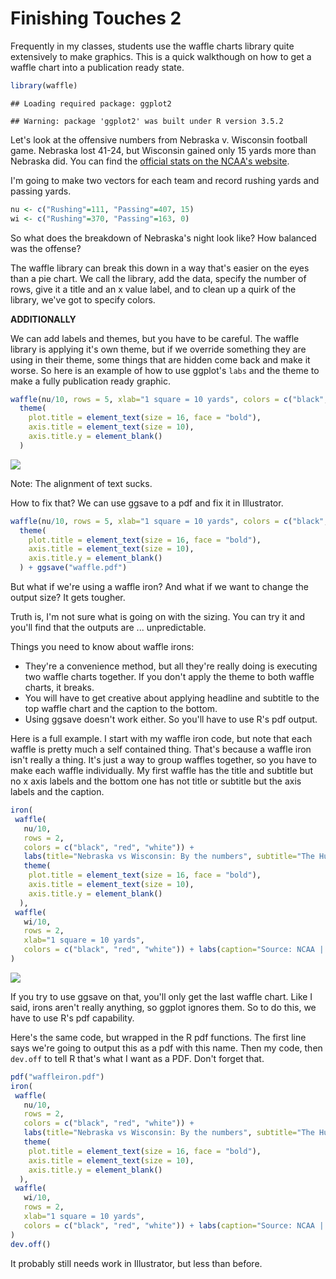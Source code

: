 # Finishing Touches 2

Frequently in my classes, students use the waffle charts library quite extensively to make graphics. This is a quick walkthough on how to get a waffle chart into a publication ready state. 


```r
library(waffle)
```

```
## Loading required package: ggplot2
```

```
## Warning: package 'ggplot2' was built under R version 3.5.2
```

Let's look at the offensive numbers from Nebraska v. Wisconsin football game. Nebraska lost 41-24, but Wisconsin gained only 15 yards more than Nebraska did. You can find the [official stats on the NCAA's website](https://www.ncaa.com/game/football/fbs/2018/10/06/nebraska-wisconsin/team-stats).

I'm going to make two vectors for each team and record rushing yards and passing yards. 


```r
nu <- c("Rushing"=111, "Passing"=407, 15)
wi <- c("Rushing"=370, "Passing"=163, 0)
```

So what does the breakdown of Nebraska's night look like? How balanced was the offense? 

The waffle library can break this down in a way that's easier on the eyes than a pie chart. We call the library, add the data, specify the number of rows, give it a title and an x value label, and to clean up a quirk of the library, we've got to specify colors. 

**ADDITIONALLY**

We can add labels and themes, but you have to be careful. The waffle library is applying it's own theme, but if we override something they are using in their theme, some things that are hidden come back and make it worse. So here is an example of how to use ggplot's `labs` and the theme to make a fully publication ready graphic. 


```r
waffle(nu/10, rows = 5, xlab="1 square = 10 yards", colors = c("black", "red", "white")) + labs(title="Nebraska vs Wisconsin on offense", subtitle="The Huskers couldn't get much of a running game going.", caption="Source: NCAA | Graphic by Matt Waite") + 
  theme(
    plot.title = element_text(size = 16, face = "bold"),
    axis.title = element_text(size = 10),
    axis.title.y = element_blank()
  )
```

![](26-finishingtouches2_files/figure-epub3/unnamed-chunk-3-1.png)<!-- -->

Note: The alignment of text sucks. 

How to fix that? We can use ggsave to a pdf and fix it in Illustrator.


```r
waffle(nu/10, rows = 5, xlab="1 square = 10 yards", colors = c("black", "red")) + labs(title="Nebraska vs Wisconsin on offense", subtitle="The Huskers couldn't get much of a running game going.", caption="Source: NCAA | Graphic by Matt Waite") + 
  theme(
    plot.title = element_text(size = 16, face = "bold"),
    axis.title = element_text(size = 10),
    axis.title.y = element_blank()
  ) + ggsave("waffle.pdf")
```

But what if we're using a waffle iron? And what if we want to change the output size? It gets tougher. 

Truth is, I'm not sure what is going on with the sizing. You can try it and you'll find that the outputs are ... unpredictable. 

Things you need to know about waffle irons:

* They're a convenience method, but all they're really doing is executing two waffle charts together. If you don't apply the theme to both waffle charts, it breaks.
* You will have to get creative about applying headline and subtitle to the top waffle chart and the caption to the bottom. 
* Using ggsave doesn't work either. So you'll have to use R's pdf output. 

Here is a full example. I start with my waffle iron code, but note that each waffle is pretty much a self contained thing. That's because a waffle iron isn't really a thing. It's just a way to group waffles together, so you have to make each waffle individually. My first waffle has the title and subtitle but no x axis labels and the bottom one has not title or subtitle but the axis labels and the caption.  


```r
iron(
 waffle(
   nu/10, 
   rows = 2, 
   colors = c("black", "red", "white")) + 
   labs(title="Nebraska vs Wisconsin: By the numbers", subtitle="The Huskers couldn't run, Wisconsin could.") + 
   theme(
    plot.title = element_text(size = 16, face = "bold"),
    axis.title = element_text(size = 10),
    axis.title.y = element_blank()
  ),
 waffle(
   wi/10, 
   rows = 2, 
   xlab="1 square = 10 yards", 
   colors = c("black", "red", "white")) + labs(caption="Source: NCAA | Graphic by Matt Waite")
) 
```

![](26-finishingtouches2_files/figure-epub3/unnamed-chunk-5-1.png)<!-- -->

If you try to use ggsave on that, you'll only get the last waffle chart. Like I said, irons aren't really anything, so ggplot ignores them. So to do this, we have to use R's pdf capability. 

Here's the same code, but wrapped in the R pdf functions. The first line says we're going to output this as a pdf with this name. Then my code, then `dev.off` to tell R that's what I want as a PDF. Don't forget that. 


```r
pdf("waffleiron.pdf")
iron(
 waffle(
   nu/10, 
   rows = 2, 
   colors = c("black", "red", "white")) + 
   labs(title="Nebraska vs Wisconsin: By the numbers", subtitle="The Huskers couldn't run, Wisconsin could.") + 
   theme(
    plot.title = element_text(size = 16, face = "bold"),
    axis.title = element_text(size = 10),
    axis.title.y = element_blank()
  ),
 waffle(
   wi/10, 
   rows = 2, 
   xlab="1 square = 10 yards", 
   colors = c("black", "red", "white")) + labs(caption="Source: NCAA | Graphic by Matt Waite")
) 
dev.off()
```


It probably still needs work in Illustrator, but less than before. 

